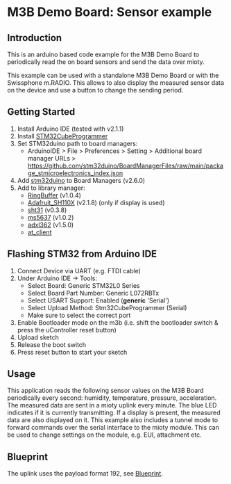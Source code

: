 # M3B Demo Board: Sensor example

## Introduction

This is an arduino based code example for the M3B Demo Board to periodically read the on board sensors and send the data over mioty.

This example can be used with a standalone M3B Demo Board or with the Swissphone m.RADIO. This allows to also display the measured sensor data on the device and use a button to change the sending period.

## Getting Started

1. Install Arduino IDE (tested with v2.1.1)
2. Install [STM32CubeProgrammer](https://www.st.com/en/development-tools/stm32cubeprog.html)
3. Set STM32duino path to board managers:
    - ArduinoIDE > File > Preferences > Setting > Additional board manager URLs > https://github.com/stm32duino/BoardManagerFiles/raw/main/package_stmicroelectronics_index.json
4. Add [stm32duino](https://github.com/stm32duino) to Board Managers (v2.6.0)
5. Add  to library manager:
     - [RingBuffer](https://github.com/Locoduino/RingBuffer) (v1.0.4)
     - [Adafruit_SH110X](https://github.com/adafruit/Adafruit_SH110X) (v2.1.8) (only if display is used)
     - [sht31](https://github.com/RobTillaart/SHT31) (v0.3.8)
     - [ms5637](https://github.com/sparkfun/SparkFun_MS5637_Arduino_Library) (v1.0.2)
     - [adxl362](https://www.arduino.cc/reference/en/libraries/adxl362/) (v1.5.0)
     - [at_client](https://www.github.com/mioty-iot/mioty_at_client_c)

## Flashing STM32 from Arduino IDE

1. Connect Device via UART (e.g. FTDI cable)
2. Under Arduino IDE -> Tools:
    - Select Board:             Generic STM32L0 Series
    - Select Board Part Number: Generic L072RBTx
    - Select USART Support:     Enabled (**generic** 'Serial')
    - Select Upload Method:     Stm32CubeProgrammer (Serial)
    - Make sure to select the correct port
3. Enable Bootloader mode on the m3b (i.e. shift the bootloader switch & press the uController reset button)
4. Upload sketch
5. Release the boot switch
6. Press reset button to start your sketch

## Usage

This application reads the following sensor values on the M3B Board periodically every second: humidity, temperature, pressure, acceleration.
The measured data are sent in a mioty uplink every minute. The blue LED indicates if it is currently transmitting.
If a display is present, the measured data are also displayed on it.
This example also includes a tunnel mode to forward commands over the serial interface to the mioty module. This can be used to change settings on the module, e.g. EUI, attachment etc.

## Blueprint

The uplink uses the payload format 192, see [Blueprint](../m3b_demo_blueprint.txt).
